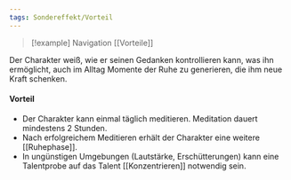 ```yaml
---
tags: Sondereffekt/Vorteil
---
```

> [!example] Navigation 
>  [[Vorteile]]

Der Charakter weiß, wie er seinen Gedanken kontrollieren kann, was ihn ermöglicht, auch im Alltag Momente der Ruhe zu generieren, die ihm neue Kraft schenken. 

#### Vorteil
- Der Charakter kann einmal täglich meditieren. Meditation dauert mindestens 2 Stunden. 
- Nach erfolgreichem Meditieren erhält der Charakter eine weitere [[Ruhephase]].
- In ungünstigen Umgebungen (Lautstärke, Erschütterungen) kann eine Talentprobe auf das Talent [[Konzentrieren]] notwendig sein.